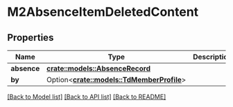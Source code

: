 # M2AbsenceItemDeletedContent

## Properties

Name | Type | Description | Notes
------------ | ------------- | ------------- | -------------
**absence** | [**crate::models::AbsenceRecord**](AbsenceRecord.md) |  | 
**by** | Option<[**crate::models::TdMemberProfile**](TD_MemberProfile.md)> |  | [optional]

[[Back to Model list]](../README.md#documentation-for-models) [[Back to API list]](../README.md#documentation-for-api-endpoints) [[Back to README]](../README.md)


